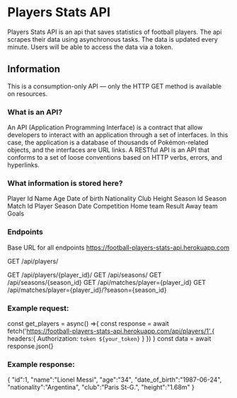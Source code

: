 # Players Stats API
Players Stats API is an api that saves statistics of football players. The api scrapes their data using asynchronous tasks. The data is updated every minute. Users will be able to access the data via a token.

## Information

This is a consumption-only API — only the HTTP GET method is available on resources.

### What is an API?

An API (Application Programming Interface) is a contract that allow developers to interact with an application through a set of interfaces. In this case, the application is a database of thousands of Pokémon-related objects, and the interfaces are URL links. A RESTful API is an API that conforms to a set of loose conventions based on HTTP verbs, errors, and hyperlinks.

### What information is stored here?

Player
Id
Name
Age
Date of birth
Nationality
Club
Height
Season
Id
Season
Match
Id
Player
Season
Date
Competition
Home team
Result
Away team
Goals

### Endpoints

Base URL for all endpoints https://football-players-stats-api.herokuapp.com

GET /api/players/

GET /api/players/{player_id}/
GET /api/seasons/
GET /api/seasons/{season_id}
GET /api/matches/player={player_id}
GET /api/matches/player={player_id}/?season={season_id}

### Example request:
const get_players = async() =>{
const response = await fetch('https://football-players-stats-api.herokuapp.com/api/players/1',{
headers:{
 Authorization: `token ${your_token}`
 }
 })
} const data = await response.json(}

### Example response:
{
  "id":1,
  "name":"Lionel Messi",
  "age":"34",
  "date_of_birth":"1987-06-24",
  "nationality":"Argentina",
  "club":"Paris St-G.",
  "height":"1.68m"
}
